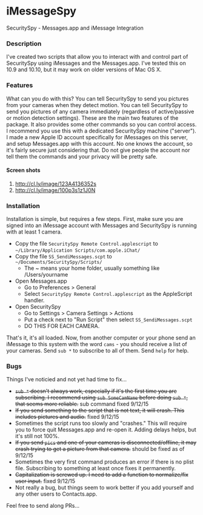 # iMessageSpy
SecuritySpy - Messages.app and iMessage Integration

### Description
I've created two scripts that allow you to interact with and control part of SecuritySpy using iMessages and the Messages.app. I've tested this on 10.9 and 10.10, but it may work on older versions of Mac OS X. 

### Features
What can you do with this? You can tell SecuritySpy to send you pictures from your cameras when they detect motion. You can tell SecuritySpy to send you pictures of any camera immediately (regardless of active/passive or motion detection settings). These are the main two features of the package. It also provides some other commands so you can control access. I recommend you use this with a dedicated SecuritySpy machine ("server"). I made a new Apple ID account specifically for iMessages on this server, and setup Messages.app with this account. No one knows the account, so it's fairly secure just considering that. Do not give people the account nor tell them the commands and your privacy will be pretty safe.

#### Screen shots

1. http://cl.ly/image/123A4136352s
2. http://cl.ly/image/100p3s1z1J0N

### Installation
Installation is simple, but requires a few steps. First, make sure you are signed into an iMessage account with Messages and SecuritySpy is running with at least 1 camera.

* Copy the file `SecuritySpy Remote Control.applescript` to `~/Library/Application Scripts/com.apple.iChat/`
* Copy the file `SS_SendiMessages.scpt` to `~/Documents/SecuritySpy/Scripts/`
    * The ~ means your home folder, usually something like /Users/yourname
* Open Messages.app
    * Go to Preferences > General
    * Select `SecuritySpy Remote Control.applescript` as the AppleScript handler.
* Open SecuritySpy
    * Go to Settings > Camera Settings > Actions 
    * Put a check next to "Run Script" then select `SS_SendiMessages.scpt`
    * DO THIS FOR EACH CAMERA.

That's it, it's all loaded. Now, from another computer or your phone send an iMessage to this system with the word `cams` - you should receive a list of your cameras. Send `sub *` to subscribe to all of them. Send `help` for help.

### Bugs
Things I've noticied and not yet had time to fix...

* ~~`sub *` doesn't always work, especially if it's the first time you are subscribing. I recommend using `sub SomeCamName` before doing `sub *`, that seems more reliable.~~ sub command fixed 9/12/15
* ~~If you send something to the script that is not text, it will crash. This includes pictures and audio.~~ fixed 9/12/15
* Sometimes the script runs too slowly and "crashes." This will require you to force quit Messages.app and re-open it. Adding delays helps, but it's still not 100%.
* ~~If you send `pics` and one of your cameras is disconnected/offline, it may crash trying to get a picture from that camera.~~ should be fixed as of 9/12/15
* Sometimes the very first command produces an error if there is no plist file. Subscribing to something at least once fixes it permanently.
* ~~Capitalization is screwed up. I need to add a function to normalize/fix user input.~~ fixed 9/12/15
* Not really a bug, but things seem to work better if you add yourself and any other users to Contacts.app.

Feel free to send along PRs...
